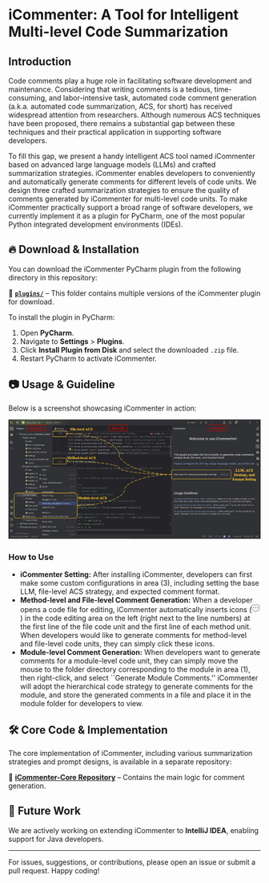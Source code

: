 # iCommenter: A Tool for Intelligent Multi-level Code Summarization

## Introduction
Code comments play a huge role in facilitating software development and maintenance. 
Considering that writing comments is a tedious, time-consuming, and labor-intensive task, automated code comment generation (a.k.a. automated code summarization, ACS, for short) has received widespread attention from researchers. 
Although numerous ACS techniques have been proposed, there remains a substantial gap between these techniques and their practical application in supporting software developers. 

To fill this gap, we present a handy intelligent ACS tool named iCommenter based on advanced large language models (LLMs) and crafted summarization strategies. 
iCommenter enables developers to conveniently and automatically generate comments for different levels of code units. 
We design three crafted summarization strategies to ensure the quality of comments generated by iCommenter for multi-level code units. 
To make iCommenter practically support a broad range of software developers, we currently implement it as a plugin for PyCharm, one of the most popular Python integrated development environments (IDEs).

## 🔥 Download & Installation
You can download the iCommenter PyCharm plugin from the following directory in this repository:

📂 **[`plugins/`](./plugins/)** – This folder contains multiple versions of the iCommenter plugin for download.

To install the plugin in PyCharm:
1. Open **PyCharm**.
2. Navigate to **Settings** > **Plugins**.
3. Click **Install Plugin from Disk** and select the downloaded `.zip` file.
4. Restart PyCharm to activate iCommenter.

## 📷 Usage & Guideline
Below is a screenshot showcasing iCommenter in action:

![iCommenter Screenshot](./images/screenshot_of_iCommenter.png)  

### How to Use
- **iCommenter Setting:** After installing iCommenter, developers can first make some custom configurations in area (3), including setting the base LLM, file-level ACS strategy, and expected comment format.
- **Method-level and File-level Comment Generation:** When a developer opens a code file for editing, iCommenter automatically inserts icons (<img src="./images/icon_of_iCommenter.png" width="16" height="16">) in the code editing area on the left (right next to the line numbers) at the first line of the file code unit and the first line of each method unit. 
When developers would like to generate comments for method-level and file-level code units, they can simply click these icons.
- **Module-level Comment Generation:** When developers want to generate comments for a module-level code unit, they can simply move the mouse to the folder directory corresponding to the module in area (1), then right-click, and select ``Generate Module Comments.'' iCommenter will adopt the hierarchical code strategy to generate comments for the module, and store the generated comments in a file and place it in the module folder for developers to view.

## 🛠 Core Code & Implementation
The core implementation of iCommenter, including various summarization strategies and prompt designs, is available in a separate repository:

🔗 **[iCommenter-Core Repository](https://github.com/wssun/LLM4ModuleSum)** – Contains the main logic for comment generation.

## 📢 Future Work
We are actively working on extending iCommenter to **IntelliJ IDEA**, enabling support for Java developers.

---

For issues, suggestions, or contributions, please open an issue or submit a pull request. Happy coding!

